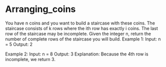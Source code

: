 # Arranging_coins

You have n coins and you want to build a staircase with these coins. The staircase consists of k rows where the ith row has exactly i coins. The last row of the staircase may be incomplete.
Given the integer n, return the number of complete rows of the staircase you will build.
Example 1:
Input: n = 5
Output: 2

Example 2:
Input: n = 8
Output: 3
Explanation: Because the 4th row is incomplete, we return 3.
